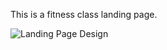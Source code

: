 This is a fitness class landing page. 

![Landing Page Design](https://user-images.githubusercontent.com/48997634/171572481-0d5c651c-96e5-4808-829f-9282861c10c4.png)